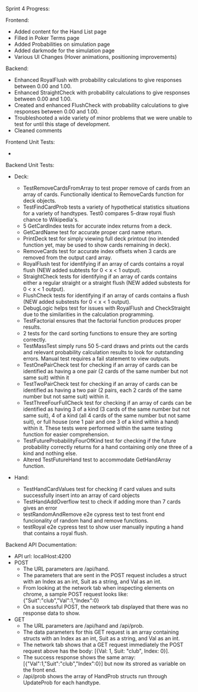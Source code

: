 Sprint 4 Progress:

Frontend:

  - Added content for the Hand List page
  - Filled in Poker Terms page
  - Added Probabilities on simulation page
  - Added darkmode for the simulation page
  - Various UI Changes (Hover animations, positioning improvements)


Backend:

  - Enhanced RoyalFlush with probability calculations to give responses between 0.00 and 1.00.
  - Enhanced StraightCheck with probability calculations to give responses between 0.00 and 1.00.
  - Created and enhanced FlushCheck with probability calculations to give responses between 0.00 and 1.00.
  - Troubleshooted a wide variety of minor problems that we were unable to test for until this stage of development.
  - Cleaned comments

Frontend Unit Tests:

  - 

Backend Unit Tests:

  - Deck:
    - TestRemoveCardsFromArray to test proper remove of cards from an array of cards. Functionally identical to RemoveCards function for deck objects.
    - TestFindCardProb tests a variety of hypothetical statistics situations for a variety of handtypes. Test0 compares 5-draw royal flush chance to Wikipedia's.
    - 5 GetCardIndex tests for accurate index returns from a deck.
    - GetCardName test for accurate proper card name return.
    - PrintDeck test for simply viewing full deck printout (no intended function yet, may be used to show cards remaining in deck).
    - RemoveCards test for accurate index offsets when 3 cards are removed from the output card array.
    - RoyalFlush test for identifying if an array of cards contains a royal flush (NEW added subtests for 0 < x < 1 output).
    - StraightCheck tests for identifying if an array of cards contains either a regular straight or a straight flush (NEW added substests for 0 < x < 1 output).
    - FlushCheck tests for identifying if an array of cards contains a flush (NEW added substests for 0 < x < 1 output).
    - DebugLogic helps test for issues with RoyalFlush and CheckStraight due to the similarities in the calculation programming.
    - TestFactorial ensures that the factorial function produces proper results.
    - 2 tests for the card sorting functions to ensure they are sorting correctly.
    - TestMassTest simply runs 50 5-card draws and prints out the cards and relevant probability calculation results to look for outstanding errors. Manual test requires a fail statement to view outputs.
    - TestOnePairCheck test for checking if an array of cards can be identified as having a one pair (2 cards of the same number but not same suit) within it
    - TestTwoPairCheck test for checking if an array of cards can be identified as having a two pair (2 pairs, each 2 cards of the same number but not same suit) within it.
    - TestThreeFourFullCheck test for checking if an array of cards can be identified as having 3 of a kind (3 cards of the same number but not same suit), 4 of a kind (all 4 cards of the same number but not same suit), or full house (one 1 pair and one 3 of a kind within a hand) within it. These tests were performed within the same testing function for easier comprehension. 
    - TestFutureProbabilityFourOfKind test for checking if the future probability correctly returns for a hand containing only one three of a kind and nothing else.
    - Altered TestFutureHand test to accommodate GetHandArray function.
  
  - Hand:
    - TestHandCardValues test for checking if card values and suits successfully insert into an array of card objects
    - TestHandAddOverflow test to check if adding more than 7 cards gives an error
    - testRandomAndRemove e2e cypress test to test front end funcionality of random hand and remove functions.
    - testRoyal e2e cypress test to show user manually inputing a hand that contains a royal flush.

Backend API Documentation:

  - API url: localHost:4200
  - POST
    - The URL parameters are /api/hand.
    - The parameters that are sent in the POST request includes a struct with an Index as an int, Suit as a string, and Val as an int.
    - From looking at the network tab when inspecting elements on chrome, a sample POST request looks like: {"Suit":"club","Val":1,"Index":0}
    - On a successful POST, the network tab displayed that there was no response data to show. 
  - GET
    - The URL parameters are /api/hand and /api/prob.
    - The data parameters for this GET request is an array containing structs with an Index as an int, Suit as a string, and Val as an int.
    - The network tab shows that a GET request immediately the POST request above has the body: [{Val: 1, Suit: "club", Index: 0}].
    - The success response shows the same array: [{"Val":1,"Suit":"club","Index":0}] but now its strored as variable on the front end.
    - /api/prob shows the array of HandProb structs run through UpdateProb for each handtype.
